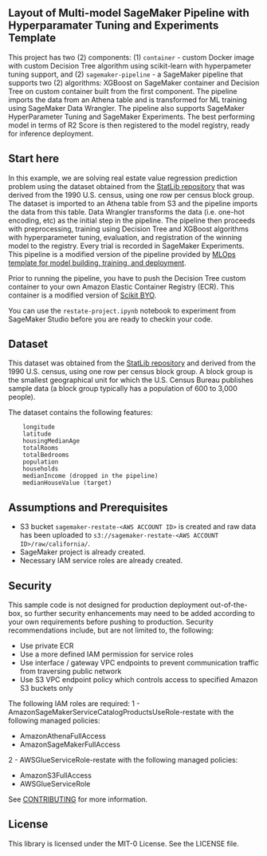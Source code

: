## Layout of Multi-model SageMaker Pipeline with Hyperparamater Tuning and Experiments Template

This project has two (2) components: (1) `container` - custom Docker image with custom Decision Tree  algorithm using scikit-learn with hyperpameter tuning support, and (2) `sagemaker-pipeline` - a SageMaker pipeline that supports two (2) algorithms: XGBoost on SageMaker container and Decision Tree on custom container built from the first component. The pipeline imports the data from an Athena table and is transformed for ML training using SageMaker Data Wrangler. The pipeline also supports SageMaker HyperParameter Tuning and SageMaker Experiments. The best performing model in terms of R2 Score is then registered to the model registry, ready for inference deployment.

## Start here

In this example, we are solving real estate value regression prediction problem using the
dataset obtained from the [StatLib repository](http://lib.stat.cmu.edu/datasets/) that was derived from the 1990 U.S. census, using one row per census block group. The dataset is imported to an Athena table from S3 and the pipeline imports the data from this table. Data Wrangler transforms the data (i.e. one-hot encoding, etc) as the initial step in the pipeline. The pipeline then proceeds with preprocessing, training using Decision Tree and XGBoost algorithms with hyperparameter tuning, evaluation, and registration of the winning model to the registry. Every trial is recorded in SageMaker Experiments. This pipeline is a modified version of the pipeline provided by [MLOps template for model building, training, and deployment](https://docs.aws.amazon.com/sagemaker/latest/dg/sagemaker-projects-templates-sm.html#sagemaker-projects-templates-code-commit).

Prior to running the pipeline, you have to push the Decision Tree custom container to your own Amazon Elastic Container Registry (ECR). This container is a modified version of [Scikit BYO](https://github.com/aws/amazon-sagemaker-examples/tree/main/advanced_functionality/scikit_bring_your_own/container).

You can use the `restate-project.ipynb` notebook to experiment from SageMaker Studio before you are ready to checkin your code.

## Dataset

This dataset was obtained from the [StatLib repository](http://lib.stat.cmu.edu/datasets/) and derived from the 1990 U.S. census, using one row per census block group. A block group is the smallest geographical unit for which the U.S. Census Bureau publishes sample data (a block group typically has a population of 600 to 3,000 people).

The dataset contains the following features:

```    
    longitude
    latitude
    housingMedianAge
    totalRooms
    totalBedrooms
    population
    households
    medianIncome (dropped in the pipeline)
    medianHouseValue (target)
```


## Assumptions and Prerequisites

- S3 bucket `sagemaker-restate-<AWS ACCOUNT ID>` is created and raw data has been uploaded to `s3://sagemaker-restate-<AWS ACCOUNT ID>/raw/california/`.
- SageMaker project is already created.
- Necessary IAM service roles are already created.

## Security

This sample code is not designed for production deployment out-of-the-box, so further security enhancements may need to be added according to your own requirements before pushing to production. Security recommendations include, but are not limited to, the following:
- Use private ECR
- Use a more defined IAM permission for service roles
- Use interface / gateway VPC endpoints to prevent communication traffic from traversing public network
- Use S3 VPC endpoint policy which controls access to specified Amazon S3 buckets only

The following IAM roles are required:
1 - AmazonSageMakerServiceCatalogProductsUseRole-restate with the following managed policies:
- AmazonAthenaFullAccess
- AmazonSageMakerFullAccess

2 - AWSGlueServiceRole-restate with the following managed policies:
- AmazonS3FullAccess
- AWSGlueServiceRole

See [CONTRIBUTING](CONTRIBUTING.md#security-issue-notifications) for more information.

## License

This library is licensed under the MIT-0 License. See the LICENSE file.
